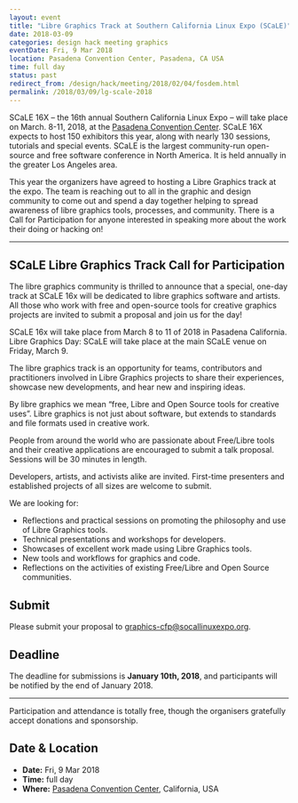 ```yaml
---
layout: event
title: "Libre Graphics Track at Southern California Linux Expo (SCaLE)"
date: 2018-03-09
categories: design hack meeting graphics
eventDate: Fri, 9 Mar 2018
location: Pasadena Convention Center, Pasadena, CA USA
time: full day
status: past
redirect_from: /design/hack/meeting/2018/02/04/fosdem.html
permalink: /2018/03/09/lg-scale-2018
---
```


SCaLE 16X – the 16th annual Southern California Linux Expo – will take place on March. 8-11, 2018, at the [Pasadena Convention Center](https://www.socallinuxexpo.org/scale/16x/venue).
SCaLE 16X expects to host 150 exhibitors this year, along with nearly 130 sessions, tutorials and special events.
SCaLE is the largest community-run open-source and free software conference in North America. It is held annually in the greater Los Angeles area.

This year the organizers have agreed to hosting a Libre Graphics track at the expo.
The team is reaching out to all in the graphic and design community to come out and spend a day together helping to spread awareness of libre graphics tools, processes, and community.
There is a Call for Participation for anyone interested in speaking more about the work their doing or hacking on!

---

## SCaLE Libre Graphics Track Call for Participation

The libre graphics community is thrilled to announce that a special, one-day track at SCaLE 16x will be dedicated to libre graphics software and artists. All those who work with free and open-source tools for creative graphics projects are invited to submit a proposal and join us for the day!

SCaLE 16x will take place from March 8 to 11 of 2018 in Pasadena California. Libre Graphics Day: SCaLE will take place at the main SCaLE venue on Friday, March 9.

The libre graphics track is an opportunity for teams, contributors and practitioners involved in Libre Graphics projects to share their experiences, showcase new developments, and hear new and inspiring ideas.

By libre graphics we mean “free, Libre and Open Source tools for creative uses”. Libre graphics is not just about software, but extends to standards and file formats used in creative work.

People from around the world who are passionate about Free/Libre tools and their creative applications are encouraged to submit a talk proposal. Sessions will be 30 minutes in length.

Developers, artists, and activists alike are invited. First-time presenters and established projects of all sizes are welcome to submit.

We are looking for:

* Reflections and practical sessions on promoting the philosophy and use of Libre Graphics tools.
* Technical presentations and workshops for developers.
* Showcases of excellent work made using Libre Graphics tools.
* New tools and workflows for graphics and code.
* Reflections on the activities of existing Free/Libre and Open Source communities.


## Submit
Please submit your proposal to <graphics-cfp@socallinuxexpo.org>.


## Deadline
The deadline for submissions is **January 10th, 2018**, and participants will be notified by the end of January 2018.

---


Participation and attendance is totally free, though the organisers gratefully accept donations and sponsorship.

## Date & Location

- **Date:** Fri, 9 Mar 2018
- **Time:** full day
- **Where:** [Pasadena Convention Center](https://www.socallinuxexpo.org/scale/16x/venue), California, USA

